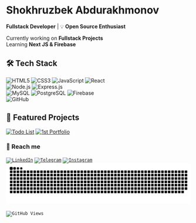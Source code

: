  #  **Shokhruzbek Abdurakhmonov**  

**Fullstack Developer** | 💡 **Open Source Enthusiast**  

Currently working on **Fullstack Projects**  
Learning **Next JS & Firebase**  

## 🛠 Tech Stack  

![HTML5](https://img.shields.io/badge/HTML5-%23000000.svg?style=for-the-badge&logo=html5&logoColor=white)
![CSS3](https://img.shields.io/badge/CSS3-%23000000.svg?style=for-the-badge&logo=css3&logoColor=white)
![JavaScript](https://img.shields.io/badge/JavaScript-%23000000.svg?style=for-the-badge&logo=javascript&logoColor=white)
![React](https://img.shields.io/badge/React-%23000000.svg?style=for-the-badge&logo=react&logoColor=white)  
![Node.js](https://img.shields.io/badge/Node.js-%23000000.svg?style=for-the-badge&logo=node.js&logoColor=white) 
![Express.js](https://img.shields.io/badge/Express.js-%23000000.svg?style=for-the-badge&logo=express&logoColor=white)   
![MySQL](https://img.shields.io/badge/MySQL-%23000000.svg?style=for-the-badge&logo=mysql&logoColor=white)
![PostgreSQL](https://img.shields.io/badge/PostgreSQL-%23000000.svg?style=for-the-badge&logo=postgresql&logoColor=white)
![Firebase](https://img.shields.io/badge/Firebase-000000?style=for-the-badge&logo=firebase&logoColor=white)  
![GitHub](https://img.shields.io/badge/GitHub-%23000000.svg?style=for-the-badge&logo=github&logoColor=white)
## 📂 Featured Projects
[![Todo List](https://img.shields.io/badge/Todo%20List-%E2%86%92-000000?style=for-the-badge&logo=github)](https://todo-list-sandy-delta-63.vercel.app/)
[![1st Portfolio](https://img.shields.io/badge/1st%20Portfolio-%E2%86%92-000000?style=for-the-badge&logo=github)](https://my-first-portfolio-dun.vercel.app/)
### 🔗 Reach me
<code>[![LinkedIn](https://img.shields.io/badge/LinkedIn-%23000000?style=flat&logo=linkedIn&logoColor=white)](https://www.linkedin.com/in/ashokhruzbek)</code>
<code>[![Telegram](https://img.shields.io/badge/Telegram-%23000000?style=flat&logo=telegram&logoColor=white)](https://t.me/ashokhruzbek)</code>
<code>[![Instagram](https://img.shields.io/badge/Instagram-%23000000?style=flat&logo=instagram&logoColor=white)](https://www.instagram.com/a.shokhruzbek)</code>
![Snake animation](https://raw.githubusercontent.com/Platane/snk/output/github-contribution-grid-snake-dark.svg)

<code>![GitHub Views](https://komarev.com/ghpvc/?username=ashokhruzbek&label=GitHub%20Profile%20Views&color=000000&style=flat)</code>






